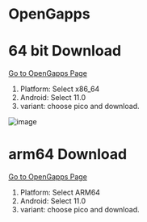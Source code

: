 # OpenGapps

# 64 bit Download

[Go to OpenGapps Page](https://opengapps.org/)

1. Platform: Select x86_64
2. Android: Select 11.0
3. variant: choose pico
and download.

![image](https://user-images.githubusercontent.com/52379312/139658054-a08638e2-a0fd-498a-98e7-d129f5fd0c3f.png)

# arm64 Download

[Go to OpenGapps Page](https://opengapps.org/)

1. Platform: Select ARM64
2. Android: Select 11.0
3. variant: choose pico
and download.